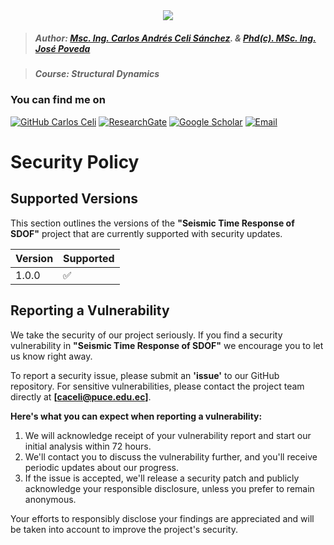 <div align="center">
    <img src="https://github.com/Normando1945/Normando1945.github.io/assets/62081230/1ac0bf1d-67cd-43f6-87b0-141417a606db">
</div>

>##### Author:                 [Msc. Ing. Carlos Andrés Celi Sánchez](https://www.researchgate.net/profile/Carlos-Celi). & [Phd(c). MSc. Ing. José Poveda](https://www.torrefuerte.com)

>##### Course:                 Structural Dynamics


### **You can find me on**
[![GitHub Carlos Celi](https://img.shields.io/github/followers/Normando1945?label=follow&style=social)](https://github.com/Normando1945)
[![ResearchGate](https://img.shields.io/badge/-ResearchGate-00CCBB?style=social&logo=researchgate)](https://www.researchgate.net/profile/Carlos-Celi)
[![Google Scholar](https://img.shields.io/badge/-Google%20Scholar-4285F4?style=social&logo=google)](https://scholar.google.com.ec/citations?hl=es&user=yR4Gz7kAAAAJ)
<a href="Carlos Celi:normando1945@gmail.com"><img alt="Email" src="https://img.shields.io/badge/Email-normando1945@gmail.com-blue?style=flat&logo=gmail"></a>


# Security Policy

## Supported Versions

This section outlines the versions of the **"Seismic Time Response of SDOF"** project that are currently supported with security updates.

| Version | Supported          |
| ------- | ------------------ |
| 1.0.0   | :white_check_mark: |


## Reporting a Vulnerability

We take the security of our project seriously. If you find a security vulnerability in **"Seismic Time Response of SDOF"** we encourage you to let us know right away. 

To report a security issue, please submit an **'issue'** to our GitHub repository. For sensitive vulnerabilities, please contact the project team directly at **[caceli@puce.edu.ec]**.

**Here's what you can expect when reporting a vulnerability:**

1. We will acknowledge receipt of your vulnerability report and start our initial analysis within 72 hours.
2. We'll contact you to discuss the vulnerability further, and you'll receive periodic updates about our progress.
3. If the issue is accepted, we'll release a security patch and publicly acknowledge your responsible disclosure, unless you prefer to remain anonymous.

Your efforts to responsibly disclose your findings are appreciated and will be taken into account to improve the project's security.


